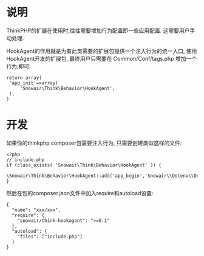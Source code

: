 说明
========

ThinkPHP的扩展在使用时,往往需要增加行为配置即一些应用配置. 这需要用户手动处理.

HookAgent的作用就是为有此类需要的扩展包提供一个注入行为的统一入口, 使用HookAgent开发的扩展包,
最终用户只需要在 Common/Conf/tags.php 增加一个行为,即可:

```
return array(
 'app_init'=>array(
     'Snowair\Think\Behavior\HookAgent',
 ),
)
```

开发
======

如果你的thinkphp composer包需要注入行为, 只需要创建类似这样的文件:

```
<?php
// include.php
if (class_exists( 'Snowair\Think\Behavior\HookAgent' )) {
    \Snowair\Think\Behavior\HookAgent::add('app_begin','Snowair\\Dotenv\\DotEnv');
}
```

然后在包的composer.json文件中加入require和autoload设置:

```
{
  "name": "xxx/xxx",
  "require": {
    "snowair/think-hookagent": ">=0.1"
  },
  "autoload": {
    "files": ["include.php"]
  }
}
```